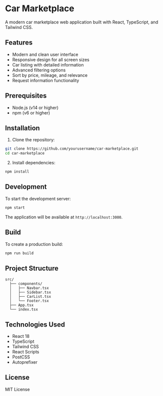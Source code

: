 # Car Marketplace

A modern car marketplace web application built with React, TypeScript, and Tailwind CSS.

## Features

- Modern and clean user interface
- Responsive design for all screen sizes
- Car listing with detailed information
- Advanced filtering options
- Sort by price, mileage, and relevance
- Request information functionality

## Prerequisites

- Node.js (v14 or higher)
- npm (v6 or higher)

## Installation

1. Clone the repository:
```bash
git clone https://github.com/yourusername/car-marketplace.git
cd car-marketplace
```

2. Install dependencies:
```bash
npm install
```

## Development

To start the development server:

```bash
npm start
```

The application will be available at `http://localhost:3000`.

## Build

To create a production build:

```bash
npm run build
```

## Project Structure

```
src/
  ├── components/
  │   ├── Navbar.tsx
  │   ├── Sidebar.tsx
  │   ├── CarList.tsx
  │   └── Footer.tsx
  ├── App.tsx
  └── index.tsx
```

## Technologies Used

- React 18
- TypeScript
- Tailwind CSS
- React Scripts
- PostCSS
- Autoprefixer

## License

MIT License 